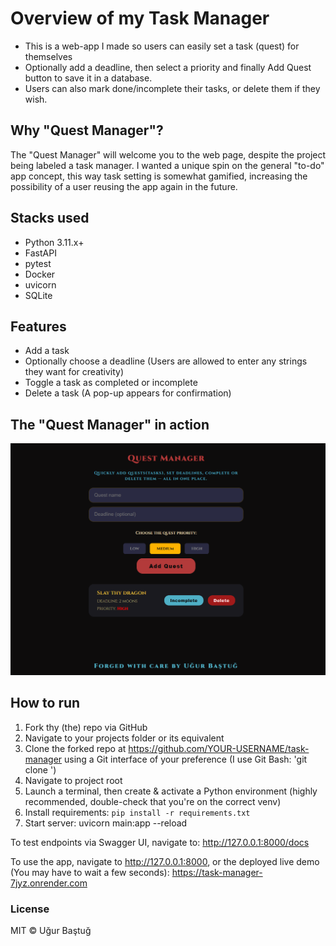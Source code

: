 # Overview of my Task Manager

- This is a web-app I made so users can easily set a task (quest) for themselves 
- Optionally add a deadline, then select a priority and finally Add Quest button to save it in a database.
- Users can also mark done/incomplete their tasks, or delete them if they wish.

## Why "Quest Manager"?

The "Quest Manager" will welcome you to the web page, despite the project being labeled a task manager.
I wanted a unique spin on the general "to-do" app concept, this way task setting is somewhat
gamified, increasing the possibility of a user reusing the app again in the future.

## Stacks used

- Python 3.11.x+
- FastAPI
- pytest
- Docker
- uvicorn
- SQLite

## Features

- Add a task
- Optionally choose a deadline (Users are allowed to enter any strings they want for creativity)
- Toggle a task as completed or incomplete 
- Delete a task (A pop-up appears for confirmation)

## The "Quest Manager" in action

![a screenshot of the task manager web app](image.png)

## How to run

1. Fork thy (the) repo via GitHub
2. Navigate to your projects folder or its equivalent
3. Clone the forked repo at https://github.com/YOUR-USERNAME/task-manager using a Git interface of your preference 
(I use Git Bash: 'git clone <your forked repo link>')
4. Navigate to project root
5. Launch a terminal, then create & activate a Python environment 
(highly recommended, double-check that you're on the correct venv)
6. Install requirements: `pip install -r requirements.txt`  
7. Start server: uvicorn main:app --reload

To test endpoints via Swagger UI, navigate to: http://127.0.0.1:8000/docs

To use the app, navigate to http://127.0.0.1:8000, or the deployed live demo (You may have to wait a few seconds): https://task-manager-7jyz.onrender.com




### License
MIT © Uğur Baştuğ
